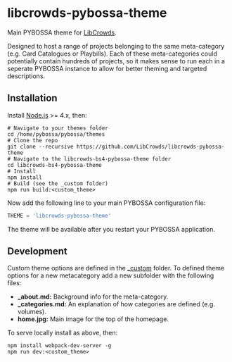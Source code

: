 # libcrowds-pybossa-theme

Main PYBOSSA theme for [LibCrowds](http://www.libcrowds.com).

Designed to host a range of projects belonging to the same meta-category 
(e.g. Card Catalogues or Playbills). Each of these meta-categories could
potentially contain hundreds of projects, so it makes sense to run each in a
seperate PYBOSSA instance to allow for better theming and targeted 
descriptions.


## Installation

Install [Node.js](https://nodejs.org/en/) >= 4.x, then:

```
# Navigate to your themes folder
cd /home/pybossa/pybossa/themes
# Clone the repo
git clone --recursive https://github.com/LibCrowds/libcrowds-pybossa-theme
# Navigate to the libcrowds-bs4-pybossa-theme folder
cd libcrowds-bs4-pybossa-theme
# Install
npm install
# Build (see the _custom folder)
npm run build:<custom_theme>
```

Now add the following line to your main PYBOSSA configuration file:

```Python
THEME = 'libcrowds-pybossa-theme'
```

The theme will be available after you restart your PYBOSSA application.


## Development

Custom theme options are defined in the [_custom](_custom) folder. To defined
theme options for a new metacategory add a new subfolder with the following 
files:

- **_about.md:** Background info for the meta-category.
- **_categories.md:** An explanation of how categories are defined (e.g. volumes).
- **home.jpg:** Main image for the top of the homepage.

To serve locally install as above, then:

```
npm install webpack-dev-server -g
npm run dev:<custom_theme>
```